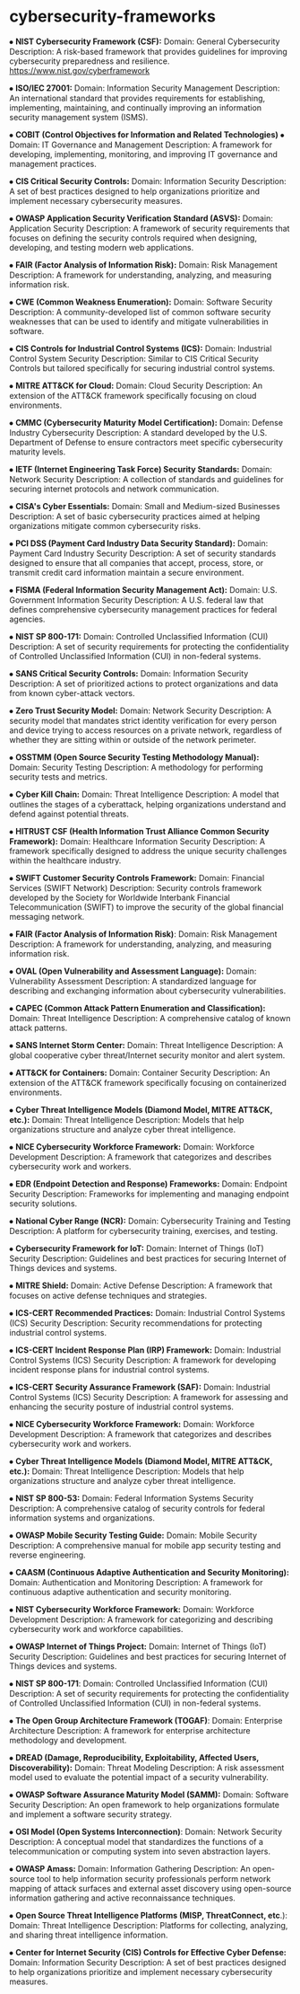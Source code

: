 # cybersecurity-frameworks


⦁	**NIST Cybersecurity Framework (CSF):**
Domain: General Cybersecurity
Description: A risk-based framework that provides guidelines for improving cybersecurity preparedness and resilience.
https://www.nist.gov/cyberframework

⦁	**ISO/IEC 27001:**
Domain: Information Security Management
Description: An international standard that provides requirements for establishing, implementing, maintaining, and continually improving an information security management system (ISMS).

⦁	**COBIT (Control Objectives for Information and Related Technologies)**
⦁	Domain: IT Governance and Management
Description: A framework for developing, implementing, monitoring, and improving IT governance and management practices.

⦁	**CIS Critical Security Controls:**
Domain: Information Security
Description: A set of best practices designed to help organizations prioritize and implement necessary cybersecurity measures.

⦁	**OWASP Application Security Verification Standard (ASVS):**
Domain: Application Security
Description: A framework of security requirements that focuses on defining the security controls required when designing, developing, and testing modern web applications.

⦁	**FAIR (Factor Analysis of Information Risk):**
Domain: Risk Management
Description: A framework for understanding, analyzing, and measuring information risk.

⦁	**CWE (Common Weakness Enumeration):**
Domain: Software Security
Description: A community-developed list of common software security weaknesses that can be used to identify and mitigate vulnerabilities in software.

⦁	**CIS Controls for Industrial Control Systems (ICS):**
Domain: Industrial Control System Security
Description: Similar to CIS Critical Security Controls but tailored specifically for securing industrial control systems.

⦁	**MITRE ATT&CK for Cloud:**
Domain: Cloud Security
Description: An extension of the ATT&CK framework specifically focusing on cloud environments.

⦁	**CMMC (Cybersecurity Maturity Model Certification):**
Domain: Defense Industry Cybersecurity
Description: A standard developed by the U.S. Department of Defense to ensure contractors meet specific cybersecurity maturity levels.

⦁	**IETF (Internet Engineering Task Force) Security Standards:**
Domain: Network Security
Description: A collection of standards and guidelines for securing internet protocols and network communication.

⦁	**CISA's Cyber Essentials:**
Domain: Small and Medium-sized Businesses
Description: A set of basic cybersecurity practices aimed at helping organizations mitigate common cybersecurity risks.

⦁	**PCI DSS (Payment Card Industry Data Security Standard):**
Domain: Payment Card Industry Security
Description: A set of security standards designed to ensure that all companies that accept, process, store, or transmit credit card information maintain a secure environment.

⦁	**FISMA (Federal Information Security Management Act):**
Domain: U.S. Government Information Security
Description: A U.S. federal law that defines comprehensive cybersecurity management practices for federal agencies.

⦁	**NIST SP 800-171:**
Domain: Controlled Unclassified Information (CUI)
Description: A set of security requirements for protecting the confidentiality of Controlled Unclassified Information (CUI) in non-federal systems.

⦁	**SANS Critical Security Controls:**
Domain: Information Security
Description: A set of prioritized actions to protect organizations and data from known cyber-attack vectors.

⦁	**Zero Trust Security Model:**
Domain: Network Security
Description: A security model that mandates strict identity verification for every person and device trying to access resources on a private network, regardless of whether they are sitting within or outside of the network perimeter.

⦁	**OSSTMM (Open Source Security Testing Methodology Manual):**
Domain: Security Testing
Description: A methodology for performing security tests and metrics.

⦁	**Cyber Kill Chain:**
Domain: Threat Intelligence
Description: A model that outlines the stages of a cyberattack, helping organizations understand and defend against potential threats.

⦁	**HITRUST CSF (Health Information Trust Alliance Common Security Framework):**
Domain: Healthcare Information Security
Description: A framework specifically designed to address the unique security challenges within the healthcare industry.

⦁	**SWIFT Customer Security Controls Framework:**
Domain: Financial Services (SWIFT Network)
Description: Security controls framework developed by the Society for Worldwide Interbank Financial Telecommunication (SWIFT) to improve the security of the global financial messaging network.

⦁	**FAIR (Factor Analysis of Information Risk)**:
Domain: Risk Management
Description: A framework for understanding, analyzing, and measuring information risk.

⦁	**OVAL (Open Vulnerability and Assessment Language):**
Domain: Vulnerability Assessment
Description: A standardized language for describing and exchanging information about cybersecurity vulnerabilities.

⦁	**CAPEC (Common Attack Pattern Enumeration and Classification):**
Domain: Threat Intelligence
Description: A comprehensive catalog of known attack patterns.

⦁	**SANS Internet Storm Center:**
Domain: Threat Intelligence
Description: A global cooperative cyber threat/Internet security monitor and alert system.

⦁	**ATT&CK for Containers:**
Domain: Container Security
Description: An extension of the ATT&CK framework specifically focusing on containerized environments.

⦁	**Cyber Threat Intelligence Models (Diamond Model, MITRE ATT&CK, etc.):**
Domain: Threat Intelligence
Description: Models that help organizations structure and analyze cyber threat intelligence.

⦁	**NICE Cybersecurity Workforce Framework:**
Domain: Workforce Development
Description: A framework that categorizes and describes cybersecurity work and workers.

⦁	**EDR (Endpoint Detection and Response) Frameworks:**
Domain: Endpoint Security
Description: Frameworks for implementing and managing endpoint security solutions.

⦁	**National Cyber Range (NCR):**
Domain: Cybersecurity Training and Testing
Description: A platform for cybersecurity training, exercises, and testing.

⦁	**Cybersecurity Framework for IoT:**
Domain: Internet of Things (IoT) Security
Description: Guidelines and best practices for securing Internet of Things devices and systems.

⦁	**MITRE Shield:**
Domain: Active Defense
Description: A framework that focuses on active defense techniques and strategies.

⦁	**ICS-CERT Recommended Practices:**
Domain: Industrial Control Systems (ICS) Security
Description: Security recommendations for protecting industrial control systems.

⦁	**ICS-CERT Incident Response Plan (IRP) Framework:**
Domain: Industrial Control Systems (ICS) Security
Description: A framework for developing incident response plans for industrial control systems.

⦁	**ICS-CERT Security Assurance Framework (SAF):**
Domain: Industrial Control Systems (ICS) Security
Description: A framework for assessing and enhancing the security posture of industrial control systems.

⦁	**NICE Cybersecurity Workforce Framework:**
Domain: Workforce Development
Description: A framework that categorizes and describes cybersecurity work and workers.

⦁	**Cyber Threat Intelligence Models (Diamond Model, MITRE ATT&CK, etc.):**
Domain: Threat Intelligence
Description: Models that help organizations structure and analyze cyber threat intelligence.

⦁	**NIST SP 800-53:**
Domain: Federal Information Systems Security
Description: A comprehensive catalog of security controls for federal information systems and organizations.

⦁	**OWASP Mobile Security Testing Guide:**
Domain: Mobile Security
Description: A comprehensive manual for mobile app security testing and reverse engineering.

⦁	**CAASM (Continuous Adaptive Authentication and Security Monitoring):**
Domain: Authentication and Monitoring
Description: A framework for continuous adaptive authentication and security monitoring.

⦁	**NIST Cybersecurity Workforce Framework:**
Domain: Workforce Development
Description: A framework for categorizing and describing cybersecurity work and workforce capabilities.

⦁	**OWASP Internet of Things Project:**
Domain: Internet of Things (IoT) Security
Description: Guidelines and best practices for securing Internet of Things devices and systems.

⦁	**NIST SP 800-171**:
Domain: Controlled Unclassified Information (CUI)
Description: A set of security requirements for protecting the confidentiality of Controlled Unclassified Information (CUI) in non-federal systems.

⦁	**The Open Group Architecture Framework (TOGAF)**:
Domain: Enterprise Architecture
Description: A framework for enterprise architecture methodology and development.

⦁	**DREAD (Damage, Reproducibility, Exploitability, Affected Users, Discoverability):**
Domain: Threat Modeling
Description: A risk assessment model used to evaluate the potential impact of a security vulnerability.

⦁	**OWASP Software Assurance Maturity Model (SAMM):**
Domain: Software Security
Description: An open framework to help organizations formulate and implement a software security strategy.

⦁	**OSI Model (Open Systems Interconnection)**:
Domain: Network Security
Description: A conceptual model that standardizes the functions of a telecommunication or computing system into seven abstraction layers.

⦁	**OWASP Amass:**
Domain: Information Gathering
Description: An open-source tool to help information security professionals perform network mapping of attack surfaces and external asset discovery using open-source information gathering and active reconnaissance techniques.

⦁	**Open Source Threat Intelligence Platforms (MISP, ThreatConnect, etc**.):
Domain: Threat Intelligence
Description: Platforms for collecting, analyzing, and sharing threat intelligence information.

⦁	**Center for Internet Security (CIS) Controls for Effective Cyber Defense:**
Domain: Information Security
Description: A set of best practices designed to help organizations prioritize and implement necessary cybersecurity measures.
